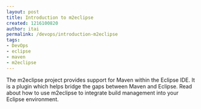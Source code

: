 ```yaml
---
layout: post
title: Introduction to m2eclipse
created: 1216100820
author: itai
permalink: /devops/introduction-m2eclipse
tags:
- DevOps
- eclipse
- maven
- m2eclipse
---
```

<p><span id="thmr_42" class="thmr_call"><span id="thmr_6" class="thmr_call"><p>The m2eclipse project provides support for Maven within the Eclipse IDE. It is a plugin which helps bridge the gaps between Maven and Eclipse. Read about how to use m2eclipse to integrate build management into your Eclipse environment.</p></span></span></p>
